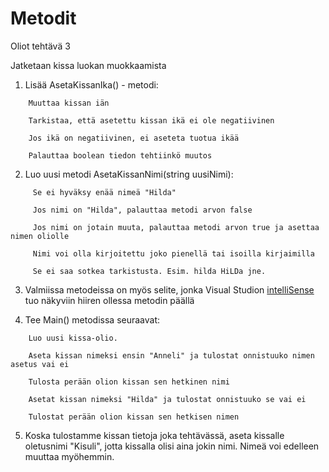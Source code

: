 # Metodit
Oliot tehtävä 3

Jatketaan kissa luokan muokkaamista 

   

  1) Lisää AsetaKissanIka() - metodi: 
```
    Muuttaa kissan iän 

    Tarkistaa, että asetettu kissan ikä ei ole negatiivinen 

    Jos ikä on negatiivinen, ei aseteta tuotua ikää 

    Palauttaa boolean tiedon tehtiinkö muutos 
```
        

  2) Luo uusi metodi AsetaKissanNimi(string uusiNimi): 
```
     Se ei hyväksy enää nimeä "Hilda" 

     Jos nimi on "Hilda", palauttaa metodi arvon false 

     Jos nimi on jotain muuta, palauttaa metodi arvon true ja asettaa nimen oliolle

     Nimi voi olla kirjoitettu joko pienellä tai isoilla kirjaimilla 

     Se ei saa sotkea tarkistusta. Esim. hilda HiLDa jne. 

```

3) Valmiissa metodeissa on myös selite, jonka Visual Studion [intelliSense](https://code.visualstudio.com/docs/editor/intellisense) tuo näkyviin hiiren ollessa metodin päällä 
          

  4) Tee Main() metodissa seuraavat: 
```
    Luo uusi kissa-olio. 

    Aseta kissan nimeksi ensin "Anneli" ja tulostat onnistuuko nimen asetus vai ei 

    Tulosta perään olion kissan sen hetkinen nimi 

    Asetat kissan nimeksi "Hilda" ja tulostat onnistuuko se vai ei 

    Tulostat perään olion kissan sen hetkisen nimen  
  ```    

  5) Koska tulostamme kissan tietoja joka tehtävässä, aseta kissalle oletusnimi "Kisuli", 
  jotta kissalla olisi aina jokin nimi. Nimeä voi edelleen muuttaa myöhemmin. 
